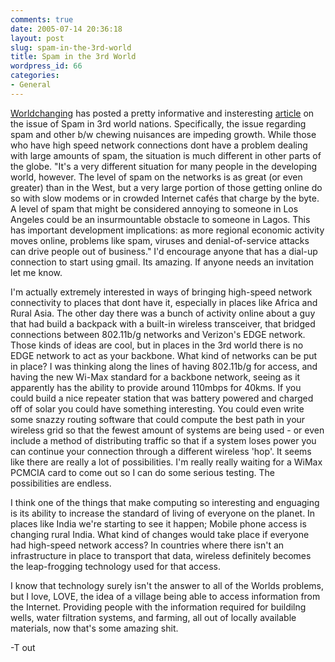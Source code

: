 ```yaml
---
comments: true
date: 2005-07-14 20:36:18
layout: post
slug: spam-in-the-3rd-world
title: Spam in the 3rd World
wordpress_id: 66
categories:
- General
---
```


[Worldchanging](http://www.worldchanging.com) has posted a pretty informative and insteresting [article](http://www.worldchanging.com/archives/003123.html) on the issue of Spam in 3rd world nations. Specifically, the issue regarding spam and other b/w chewing nuisances are impeding growth. While those who have high speed network connections dont have a problem dealing with large amounts of spam, the situation is much different in other parts of the globe. 
"It's a very different situation for many people in the developing world, however. The level of spam on the networks is as great (or even greater) than in the West, but a very large portion of those getting online do so with slow modems or in crowded Internet cafés that charge by the byte. A level of spam that might be considered annoying to someone in Los Angeles could be an insurmountable obstacle to someone in Lagos. This has important development implications: as more regional economic activity moves online, problems like spam, viruses and denial-of-service attacks can drive people out of business."
I'd encourage anyone that has a dial-up connection to start using gmail. Its amazing. If anyone needs an invitation let me know. 

I'm actually extremely interested in ways of bringing high-speed network connectivity to places that dont have it, especially in places like Africa and Rural Asia. The other day there was a bunch of activity online about a guy that had build a backpack with a built-in wireless transceiver, that bridged connections between 802.11b/g networks and Verizon's EDGE network. Those kinds of ideas are cool, but in places in the 3rd world there is no EDGE network to act as your backbone. 
What kind of networks can be put in place? 
I was thinking along the lines of having 802.11b/g for access, and having the new Wi-Max standard for a backbone network, seeing as it apparently has the ability to provide around 110mbps for 40kms. If you could build a nice repeater station that was battery powered and charged off of solar you could have something interesting. You could even write some snazzy routing software that could compute the best path in your wireless grid so that the fewest amount of systems are being used - or even include a method of distributing traffic so that if a system loses power you can continue your connection through a different wireless 'hop'. It seems like there are really a lot of possibilities. I'm really really waiting for a WiMax PCMCIA card to come out so I can do some serious testing. The possibilities are endless. 

I think one of the things that make computing so interesting and enguaging is its ability to increase the standard of living of everyone on the planet. In places like India we're starting to see it happen; Mobile phone access is changing rural India. 
What kind of changes would take place if everyone had high-speed network access?
In countries where there isn't an infrastructure in place to transport that data, wireless definitely becomes the leap-frogging technology used for that access. 

I know that technology surely isn't the answer to all of the Worlds problems, but I love, LOVE, the idea of a village being able to access information from the Internet. Providing people with the information required for buildilng wells, water filtration systems, and farming, all out of locally available materials, now that's some amazing shit.

-T out



